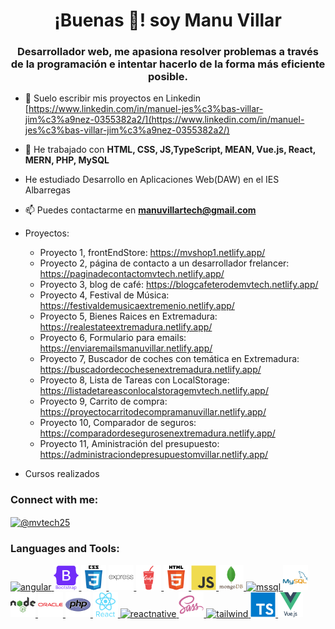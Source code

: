 <h1 align="center">¡Buenas 👋! soy Manu Villar</h1>
<h3 align="center">Desarrollador web, me apasiona resolver problemas a través de la programación e intentar hacerlo de la forma más eficiente posible.</h3>

- 📝 Suelo escribir mis proyectos en Linkedin [https://www.linkedin.com/in/manuel-jes%c3%bas-villar-jim%c3%a9nez-0355382a2/](https://www.linkedin.com/in/manuel-jes%c3%bas-villar-jim%c3%a9nez-0355382a2/)

- 💬 He trabajado con **HTML, CSS, JS,TypeScript, MEAN, Vue.js, React, MERN, PHP, MySQL**

- He estudiado Desarrollo en Aplicaciones Web(DAW) en el IES Albarregas

- 📫 Puedes contactarme en **manuvillartech@gmail.com**

- Proyectos:
  - Proyecto 1, frontEndStore: https://mvshop1.netlify.app/
  - Proyecto 2, página de contacto a un desarrollador frelancer: https://paginadecontactomvtech.netlify.app/
  - Proyecto 3, blog de café: https://blogcafeterodemvtech.netlify.app/
  - Proyecto 4, Festival de Música: https://festivaldemusicaextremenio.netlify.app/
  - Proyecto 5, Bienes Raices en Extremadura: https://realestateextremadura.netlify.app/
  - Proyecto 6, Formulario para emails: https://enviaremailsmanuvillar.netlify.app/
  - Proyecto 7, Buscador de coches con temática en Extremadura: https://buscadordecochesenextremadura.netlify.app/
  - Proyecto 8, Lista de Tareas con LocalStorage: https://listadetareasconlocalstoragemvtech.netlify.app/
  - Proyecto 9, Carrito de compra: https://proyectocarritodecompramanuvillar.netlify.app/
  - Proyecto 10, Comparador de seguros: https://comparadordesegurosenextremadura.netlify.app/
  - Proyecto 11, Aministración del presupuesto: https://administraciondepresupuestomvillar.netlify.app/
 
- Cursos realizados

<h3 align="left">Connect with me:</h3>
<p align="left">
<a href="https://twitter.com/@mvtech25" target="blank"><img align="center" src="https://raw.githubusercontent.com/rahuldkjain/github-profile-readme-generator/master/src/images/icons/Social/twitter.svg" alt="@mvtech25" height="30" width="40" /></a>
</p>

<h3 align="left">Languages and Tools:</h3>
<p align="left"> <a href="https://angular.io" target="_blank" rel="noreferrer"> <img src="https://angular.io/assets/images/logos/angular/angular.svg" alt="angular" width="40" height="40"/> </a> <a href="https://getbootstrap.com" target="_blank" rel="noreferrer"> <img src="https://raw.githubusercontent.com/devicons/devicon/master/icons/bootstrap/bootstrap-plain-wordmark.svg" alt="bootstrap" width="40" height="40"/> </a> <a href="https://www.w3schools.com/css/" target="_blank" rel="noreferrer"> <img src="https://raw.githubusercontent.com/devicons/devicon/master/icons/css3/css3-original-wordmark.svg" alt="css3" width="40" height="40"/> </a> <a href="https://expressjs.com" target="_blank" rel="noreferrer"> <img src="https://raw.githubusercontent.com/devicons/devicon/master/icons/express/express-original-wordmark.svg" alt="express" width="40" height="40"/> </a> <a href="https://gulpjs.com" target="_blank" rel="noreferrer"> <img src="https://raw.githubusercontent.com/devicons/devicon/master/icons/gulp/gulp-plain.svg" alt="gulp" width="40" height="40"/> </a> <a href="https://www.w3.org/html/" target="_blank" rel="noreferrer"> <img src="https://raw.githubusercontent.com/devicons/devicon/master/icons/html5/html5-original-wordmark.svg" alt="html5" width="40" height="40"/> </a> <a href="https://developer.mozilla.org/en-US/docs/Web/JavaScript" target="_blank" rel="noreferrer"> <img src="https://raw.githubusercontent.com/devicons/devicon/master/icons/javascript/javascript-original.svg" alt="javascript" width="40" height="40"/> </a> <a href="https://www.mongodb.com/" target="_blank" rel="noreferrer"> <img src="https://raw.githubusercontent.com/devicons/devicon/master/icons/mongodb/mongodb-original-wordmark.svg" alt="mongodb" width="40" height="40"/> </a> <a href="https://www.microsoft.com/en-us/sql-server" target="_blank" rel="noreferrer"> <img src="https://www.svgrepo.com/show/303229/microsoft-sql-server-logo.svg" alt="mssql" width="40" height="40"/> </a> <a href="https://www.mysql.com/" target="_blank" rel="noreferrer"> <img src="https://raw.githubusercontent.com/devicons/devicon/master/icons/mysql/mysql-original-wordmark.svg" alt="mysql" width="40" height="40"/> </a> <a href="https://nodejs.org" target="_blank" rel="noreferrer"> <img src="https://raw.githubusercontent.com/devicons/devicon/master/icons/nodejs/nodejs-original-wordmark.svg" alt="nodejs" width="40" height="40"/> </a> <a href="https://www.oracle.com/" target="_blank" rel="noreferrer"> <img src="https://raw.githubusercontent.com/devicons/devicon/master/icons/oracle/oracle-original.svg" alt="oracle" width="40" height="40"/> </a> <a href="https://www.php.net" target="_blank" rel="noreferrer"> <img src="https://raw.githubusercontent.com/devicons/devicon/master/icons/php/php-original.svg" alt="php" width="40" height="40"/> </a> <a href="https://reactjs.org/" target="_blank" rel="noreferrer"> <img src="https://raw.githubusercontent.com/devicons/devicon/master/icons/react/react-original-wordmark.svg" alt="react" width="40" height="40"/> </a> <a href="https://reactnative.dev/" target="_blank" rel="noreferrer"> <img src="https://reactnative.dev/img/header_logo.svg" alt="reactnative" width="40" height="40"/> </a> <a href="https://sass-lang.com" target="_blank" rel="noreferrer"> <img src="https://raw.githubusercontent.com/devicons/devicon/master/icons/sass/sass-original.svg" alt="sass" width="40" height="40"/> </a> <a href="https://tailwindcss.com/" target="_blank" rel="noreferrer"> <img src="https://www.vectorlogo.zone/logos/tailwindcss/tailwindcss-icon.svg" alt="tailwind" width="40" height="40"/> </a> <a href="https://www.typescriptlang.org/" target="_blank" rel="noreferrer"> <img src="https://raw.githubusercontent.com/devicons/devicon/master/icons/typescript/typescript-original.svg" alt="typescript" width="40" height="40"/> </a> <a href="https://vuejs.org/" target="_blank" rel="noreferrer"> <img src="https://raw.githubusercontent.com/devicons/devicon/master/icons/vuejs/vuejs-original-wordmark.svg" alt="vuejs" width="40" height="40"/> </a> </p>
